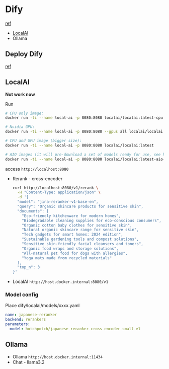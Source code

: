 # Dify

[ref](https://docs.dify.ai)

- [LocalAI](https://github.com/mudler/LocalAI)
- Ollama

## Deploy Dify

[ref](https://docs.dify.ai/getting-started/install-self-hosted/docker-compose)

## LocalAI

**Not work now**

Run

```sh
# CPU only image:
docker run -ti --name local-ai -p 8080:8080 localai/localai:latest-cpu

# Nvidia GPU:
docker run -ti --name local-ai -p 8080:8080 --gpus all localai/localai:latest-gpu-nvidia-cuda-12

# CPU and GPU image (bigger size):
docker run -ti --name local-ai -p 8080:8080 localai/localai:latest

# AIO images (it will pre-download a set of models ready for use, see https://localai.io/basics/container/)
docker run -ti --name local-ai -p 8080:8080 localai/localai:latest-aio-cpu
```

access `http://localhost:8080`

- Rerank - cross-encoder

    ```bash
    curl http://localhost:8080/v1/rerank \
      -H "Content-Type: application/json" \
      -d '{
      "model": "jina-reranker-v1-base-en",
      "query": "Organic skincare products for sensitive skin",
      "documents": [
        "Eco-friendly kitchenware for modern homes",
        "Biodegradable cleaning supplies for eco-conscious consumers",
        "Organic cotton baby clothes for sensitive skin",
        "Natural organic skincare range for sensitive skin",
        "Tech gadgets for smart homes: 2024 edition",
        "Sustainable gardening tools and compost solutions",
        "Sensitive skin-friendly facial cleansers and toners",
        "Organic food wraps and storage solutions",
        "All-natural pet food for dogs with allergies",
        "Yoga mats made from recycled materials"
      ],
      "top_n": 3
    }'
    ```

- LocalAI `http://host.docker.internal:8080/v1`



### Model config

Place dify/localai/models/xxxx.yaml

```yaml reranker.yaml
name: japanese-reranker
backend: rerankers
parameters:
  model: hotchpotch/japanese-reranker-cross-encoder-small-v1
```

## Ollama

- Ollama `http://host.docker.internal:11434`
- Chat - llama3.2
